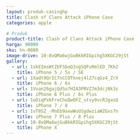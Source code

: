 ```yaml
---
layout: produk-casinghp
title: Clash of Clans Attack iPhone Case
categories: apple

# Produk
product-title: Clash of Clans Attack iPhone Case
harga: 90000
sku: hn-0880
image-drive: 10-8vQMa6wjGuBkkRIGpihg5XKGC29jSt
gallery:
  - url: 1skEImsWtZUFSboQ3sgSQFuRmlED_7Kk2
    title: iPhone 5 / 5s / SE
  - url: 1Xadt9QrIC7nCCOTknej4lZ7cqGz4_ZrX
    title: iPhone 6 / 6s
  - url: 1Vvan26gajQdSo7HIA3PRVZ7m3dcjNk3s
    title: iPhone 6 Plus / 6s Plus
  - url: 1uOiqPxkFroChoQwOFZ_utvy9vcRJgasQ
    title: iPhone 7 / 8
  - url: 1vT8SZ_-MnEb9axwWuUSgdwziaWZGxs7n
    title: iPhone 7 Plus / 8 Plus
  - url: 10-8vQMa6wjGuBkkRIGpihg5XKGC29jSt
    title: iPhone X
---
```

